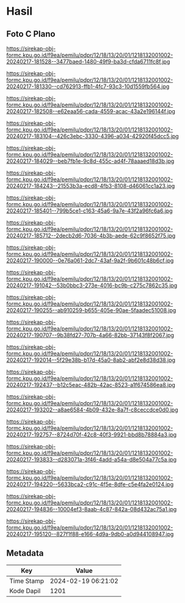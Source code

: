 # Hasil

## Foto C Plano

https://sirekap-obj-formc.kpu.go.id/f9ea/pemilu/pdpr/12/18/13/20/01/1218132001002-20240217-181528--3477baed-1480-49f9-ba3d-cfda6711fc8f.jpg

https://sirekap-obj-formc.kpu.go.id/f9ea/pemilu/pdpr/12/18/13/20/01/1218132001002-20240217-181330--cd762913-ffb1-4fc7-93c3-10d1559fb564.jpg

https://sirekap-obj-formc.kpu.go.id/f9ea/pemilu/pdpr/12/18/13/20/01/1218132001002-20240217-182508--e62eaa56-cada-4559-acac-43a2e196144f.jpg

https://sirekap-obj-formc.kpu.go.id/f9ea/pemilu/pdpr/12/18/13/20/01/1218132001002-20240217-183104--426c3ebc-3330-4396-a034-42920f45dcc5.jpg

https://sirekap-obj-formc.kpu.go.id/f9ea/pemilu/pdpr/12/18/13/20/01/1218132001002-20240217-184029--beb7fb1e-9c8d-455c-ad4f-78aaaed18d3b.jpg

https://sirekap-obj-formc.kpu.go.id/f9ea/pemilu/pdpr/12/18/13/20/01/1218132001002-20240217-184243--21553b3a-ecd8-4fb3-8108-d46061cc1a23.jpg

https://sirekap-obj-formc.kpu.go.id/f9ea/pemilu/pdpr/12/18/13/20/01/1218132001002-20240217-185401--799b5ce1-c163-45a6-9a7e-43f2a96fc6a6.jpg

https://sirekap-obj-formc.kpu.go.id/f9ea/pemilu/pdpr/12/18/13/20/01/1218132001002-20240217-185712--2decb2d6-7036-4b3b-aede-62c9f8652f75.jpg

https://sirekap-obj-formc.kpu.go.id/f9ea/pemilu/pdpr/12/18/13/20/01/1218132001002-20240217-190000--0e76a061-2dc7-43af-9a2f-9b601c48b6cf.jpg

https://sirekap-obj-formc.kpu.go.id/f9ea/pemilu/pdpr/12/18/13/20/01/1218132001002-20240217-191042--53b0bbc3-273e-4016-bc9b-c275c7862c35.jpg

https://sirekap-obj-formc.kpu.go.id/f9ea/pemilu/pdpr/12/18/13/20/01/1218132001002-20240217-190255--ab910259-b655-405e-90ae-5faadec51008.jpg

https://sirekap-obj-formc.kpu.go.id/f9ea/pemilu/pdpr/12/18/13/20/01/1218132001002-20240217-190707--9b38fd27-707b-4a66-82bb-37143f8f2067.jpg

https://sirekap-obj-formc.kpu.go.id/f9ea/pemilu/pdpr/12/18/13/20/01/1218132001002-20240217-192014--5f29e38b-b17d-45a0-8ab2-abf2e8d38d38.jpg

https://sirekap-obj-formc.kpu.go.id/f9ea/pemilu/pdpr/12/18/13/20/01/1218132001002-20240217-192437--b12c5eac-482b-42ac-8523-a1f674586ea8.jpg

https://sirekap-obj-formc.kpu.go.id/f9ea/pemilu/pdpr/12/18/13/20/01/1218132001002-20240217-193202--a8ae6584-4b09-432e-8a7f-c8ceccdce0d0.jpg

https://sirekap-obj-formc.kpu.go.id/f9ea/pemilu/pdpr/12/18/13/20/01/1218132001002-20240217-192757--8724d70f-42c8-40f3-9921-bbd8b78884a3.jpg

https://sirekap-obj-formc.kpu.go.id/f9ea/pemilu/pdpr/12/18/13/20/01/1218132001002-20240217-193833--d283071a-3f46-4add-a54a-d8e504a77c5a.jpg

https://sirekap-obj-formc.kpu.go.id/f9ea/pemilu/pdpr/12/18/13/20/01/1218132001002-20240217-194220--5633bca2-c91c-4f5e-8dfe-c5e4fa2e0124.jpg

https://sirekap-obj-formc.kpu.go.id/f9ea/pemilu/pdpr/12/18/13/20/01/1218132001002-20240217-194836--10004ef3-8aab-4c87-842a-08d432ac75a1.jpg

https://sirekap-obj-formc.kpu.go.id/f9ea/pemilu/pdpr/12/18/13/20/01/1218132001002-20240217-195120--827f1f88-e166-4d9a-9db0-a0d944108947.jpg


## Metadata

| Key        | Value               |
| ---------- | ------------------- |
| Time Stamp | 2024-02-19 06:21:02 |
| Kode Dapil | 1201                |



